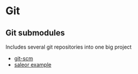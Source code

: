 # Git

## Git submodules
Includes several git repositories into one big project 

- [git-scm](https://git-scm.com/docs/gitmodules)
- [saleor example](https://github.com/mirumee/saleor-platform/blob/master/.gitmodules)